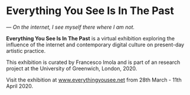 # Everything You See Is In The Past

*— On the internet, I see myself there where I am not.*

**Everything You See Is In The Past** is a virtual exhibition exploring the influence of the internet and contemporary digital culture on present-day artistic practice.

This exhibition is curated by Francesco Imola and is part of an research project at the University of Greenwich, London, 2020.

Visit the exhibition at www.everythingyousee.net from 28th March - 11th April 2020. 
